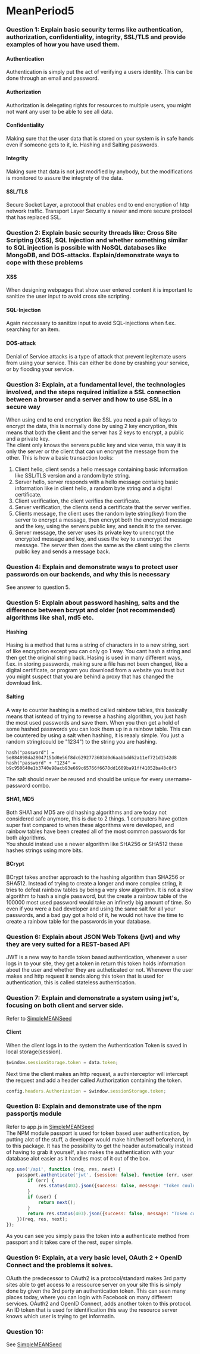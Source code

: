 # MeanPeriod5
### Question 1: Explain basic security terms like authentication, authorization, confidentiality, integrity, SSL/TLS and provide examples of how you have used them.
#### Authentication  
Authentication is simply put the act of verifying a users identity. This can be done through an email and password.  
#### Authorization  
Authorization is delegating rights for resources to multiple users, you might not want any user to be able to see all data.
#### Confidentiality
Making sure that the user data that is stored on your system is in safe hands even if someone gets to it, ie. Hashing and Salting passwords.
#### Integrity
Making sure that data is not just modified by anybody, but the modifications is monitored to assure the integrety of the data.
#### SSL/TLS
Secure Socket Layer, a protocol that enables end to end encryption of http network traffic. Transport Layer Security a newer and more secure protocol that has replaced SSL.

### Question 2: Explain basic security threads like: Cross Site Scripting (XSS), SQL Injection and whether something similar to SQL injection is possible with NoSQL databases like MongoDB, and DOS-attacks. Explain/demonstrate ways to cope with these problems

#### XSS
When designing webpages that show user entered content it is important to sanitize the user input to avoid cross site scripting.
#### SQL-Injection
Again neccessary to sanitize input to avoid SQL-injections when f.ex. searching for an item.
#### DOS-attack
Denial of Service attacks is a type of attack that prevent legitemate users from using your service. This can either be done by crashing your service, or by flooding your service. 

### Question 3: Explain, at a fundamental level, the technologies involved, and the steps required initialize a SSL connection between a browser and a server and how to use SSL in a secure way

When using end to end encryption like SSL you need a pair of keys to encrypt the data, this is normally done by using 2 key encryption, this means that both the client and the server has 2 keys to encrypt, a public and a private key.  
The client only knows the servers public key and vice versa, this way it is only the server or the client that can un encrypt the message from the other. This is how a basic transaction looks:  
1. Client hello, client sends a hello message containing basic information like SSL/TLS version and a random byte string.  
2. Server hello, server responds with a hello message containg basic information like in client hello, a random byte string and a digital certificate.  
3. Client verification, the client verifies the certificate.  
4. Server verification, the clients send a certificate that the server verifies.  
5. Clients message, the client uses the random byte string(key) from the server to encrypt a message, then encrypt both the encrypted message and the key, using the servers public key, and sends it to the server.  
6. Server message, the server uses its private key to unencrypt the encrypted message and key, and uses the key to unencrypt the message. The server then does the same as the client using the clients public key and sends a message back.  


### Question 4: Explain and demonstrate ways to protect user passwords on our backends, and why this is necessary
See answer to question 5.

### Question 5: Explain about password hashing, salts and the difference between bcrypt and older (not recommended) algorithms like sha1, md5 etc.
#### Hashing 
Hasing is a method that turns a string of characters in to a new string, sort of like encryption except you can only go 1 way. You cant hash a string and then get the original string back. Hasing is used in many different ways, f.ex. in storing passwords, making sure a file has not been changed, like a digital certificate, or program you download from a website you trust but you might suspect that you are behind a proxy that has changed the download link.
#### Salting
A way to counter hashing is a method called rainbow tables, this basically means that isntead of trying to reverse a hashing algorithm, you just hash the most used passwords and save them. When you then get a hold of some hashed passwords you can look them up in a rainbow table. This can be countered by using a salt when hashing, it is reaaly simple. You just a random string(could be "1234") to the string you are hashing.
```
hash("password") = 	5e884898da28047151d0e56f8dc6292773603d0d6aabbdd62a11ef721d1542d8
hash("password" + "1234" = 	b9c950640e1b3740e98acb93e669c65766f6670dd1609ba91ff41052ba48c6f3
````
The salt should never be reused and should be unique for every username-password combo.

#### SHA1, MD5
Both SHA1 and MD5 are old hashing algorithms and are today not considered safe anymore, this is due to 2 things. 1 computers have gotten super fast compared to when these algorithms were developed, and rainbow tables have been created all of the most common passwords for both algorithms.  
You should instead use a newer algorithm like SHA256 or SHA512 these hashes strings using more bits.

#### BCrypt
BCrypt takes another approach to the hashing algorithm than SHA256 or SHA512. Instead of trying to create a longer and more complex string, it tries to defeat rainbow tables by being a very slow algorithm. It is not a slow algorithm to hash a single password, but the create a rainbow table of the 100000 most used password would take an infinetly big amount of time. So even if you were a bad developer and using the same salt for all your passwords, and a bad guy got a hold of it, he would not have the time to create a rainbow table for the passwords in your database. 

### Question 6: Explain about JSON Web Tokens (jwt) and why they are very suited for a REST-based API

JWT is a new way to handle token based authentication, whenever a user logs in to your site, they get a token in return this token holds information about the user and whether they are autheticated or not. Whenever the user makes and http request it sends along this token that is used for authentication, this is called stateless authentication.

### Question 7: Explain and demonstrate a system using jwt's, focusing on both client and server side.

Refer to [SimpleMEANSeed]
#### Client
When the client logs in to the system the Authentication Token is saved in local storage(session).
```javascript
$window.sessionStorage.token = data.token;
```
Next time the client makes an http request, a authinterceptor will intercept the request and add a header called Authorization containing the token.
```javascript
config.headers.Authorization = $window.sessionStorage.token;
```

### Question 8: Explain and demonstrate use of the npm passportjs module
Refer to app.js in [SimpleMEANSeed]  
The NPM module passport is used for token based user authentication, by putting alot of the stuff, a developer would make him/herself beforehand, in to this package. It has the possibility to get the header automatically instead of having to grab it yourself, also makes the authentication with your database alot easier as it handles most of it out of the box. 

```javascript
app.use('/api', function (req, res, next) {
    passport.authenticate('jwt', {session: false}, function (err, user, info) {
        if (err) {
            res.status(403).json({success: false, message: "Token could not be authenticated", fullError: err})
        }
        if (user) {
            return next();
        }
        return res.status(403).json({success: false, message: "Token could not be authenticated", fullError: info});
    })(req, res, next);
});
```
As you can see you simply pass the token into a authenticate method from passport and it takes care of the rest, super simple. 

### Question 9: Explain, at a very basic level, OAuth 2 + OpenID Connect and the problems it solves.
OAuth the predecessor to OAuth2 is a protocol/standard makes 3rd party sites able to get access to a ressource server on your site this is simply done by given the 3rd party an authentication token. This can seen many places today, where you can login with Facebook on many different services.
OAuth2 and OpenID Connect, adds another token to this protocol. An ID token that is used for identification this way the resource server knows which user is trying to get informatin. 

### Question 10: 
See [SimpleMEANSeed]

[SimpleMEANSeed]: <https://github.com/JonasRafn/SimpleMEANSeed>
